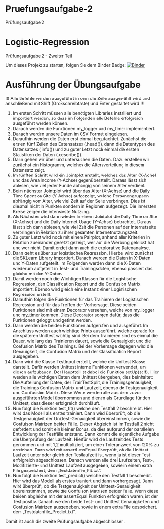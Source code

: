 # Pruefungsaufgabe-2
Prüfungsaufgabe 2
# Logistic-Regression
Prüfungsaufgabe 2 - Zweiter Teil

Um dieses Projekt zu starten, folgen Sie dem Binder Badge:      [![Binder](https://mybinder.org/badge_logo.svg)](https://mybinder.org/v2/gh/FelixWuensch/Pruefungsaufgabe-2/HEAD)

# Ausführung der Übungsaufgabe

!!! Alle Befehle werden ausgeführt in dem die Zeile ausgewählt wird und anschließend mit Shift (Großschreibtaste) und Enter gestartet wird !!!

1. Im ersten Schritt müssen alle benötigten Libraries installiert und importiert werden, so dass im Folgenden alle Befehle erfolgreich ausgeführt werden können.
2. Danach werden die Funktionen my_logger und my_timer implementiert.
3. Danach werden unsere Daten im CSV Format eingelesen.
4. Daraufhin werden die Daten erst einmal begutachtet. Zunächst die ersten fünf Zeilen des Datensatzes (.head()), dann die Datentypen des Datensatzes (.info()) und zu guter Letzt noch einmal die ersten Statistiken der Daten (.describe()).
5. Dann gehen wir über und untersuchen die Daten. Dazu erstellen wir zunächst ein Histogramm, welches die Altersverteilung in diesem Datensatz zeigt.
6. Im fünften Schritt wird ein Jointplot erstellt, welches das Alter (X-Ache) und das Area Income (Y-Achse) gegenüberstellt. Daraus lässt sich ablesen, wie viel jeder Kunde abhängig von seinem Alter verdient.
7. Beim nächsten Jointplot wird über das Alter (X-Achse) und die Daily Time Spent on Site (Y-Achse) aufgezeigt, welche Personengruppen abhängig vom Alter, wie viel Zeit auf der Seite verbringen. Dies ist diesmal nicht in Punkten sondern in Regionen aufgezeigt. Die innersten Kreise zeigen die intensivste Nutzung.
8. Als Nächstes wird dann wieder in einem Jointplot die Daily Time on Site (X-Achse) und die Daily Internet Usage (Y-Achse) betrachtet. Daraus lässt sich dann ablesen, wie viel Zeit die Personen auf der Internetseite verbringen in Relation zu ihrer gesamten Internetnutzungszeit.
9. Zu guter Letzt wird noch mit einem Pairplot, anhand aller Kriterien in Relation zueinander gesetzt gezeigt, wer auf die Werbung geklickt hat und wer nicht. Damit endet dann auch die explorative Datenanalyse.
10. Dann geht es über zur logistischen Regression. Hierbei wird zunächst die SKLearn Library importiert. Danach werden die Daten in X-Daten und Y-Daten aufgeteilt. Im Folgenden werden dann die X-Daten wiederum aufgeteilt in Test- und Trainingsdaten, ebenso passiert das gleiche mit den Y-Daten.
11. Damit werden noch die Wichtigen Klassen für die Logistische Regression, den Classification Report und die Confusion Matrix importiert. Ebenso wird gleich eine Instanz einer Logistischen Regression erstellt. 
12. Daraufhin folgen die Funktionen für das Trainieren der Logistischen Regression und für das Treffen der Vorhersage. Diese beiden Funktionen sind mit einem Decorator versehen, welche von my_logger und my_timer kommen. Diese Decorator sorgen dafür, dass die Funktionen geloggt und getimt werden.
13. Dann werden die beiden Funktionen aufgerufen und ausgeführt. Im Anschluss werden auch wichtige Prints ausgeführt, welche gerade für die späteren Unittest wichtig sind. Bei dem Trainieren sind es einmal die Dauer, wie lang das Trainieren dauert, sowie die Genauigkeit und die Confusion Matrix des Trainings. Bei der Vorhersage dagegen wird die Genauigkeit, die Confusion Matrix und der Classification Report ausgegeben.
14. Dann wird die Klasse TestInput erstellt, welche die Unittest Klasse darstellt. Dafür werden Unittest interne Funktionen verwendet, um diesen aufzubauen. Der Hauptteil ist dabei die Funktion setUp(self). Hier werden alle wichtigen Daten dem Unittest übergeben, dies beinhaltet: Die Aufteilung der Daten, der TrainTestSplit, die Trainingsgenauigkeit, die Trainings Confusion Matrix und Laufzeit, ebenso de Testgenauigkeit und Confussion Matrix. Diese Werte werden alle aus dem zuvor ausgeführten Model übernommen und dienen als Grundlage für den Unittest, dass dieser erfolgreich durchläuft.
15. Nun folgt die Funktion test_fit() welche den Testfall 2 beschreibt. Hier wird das Modell als erstes trainiert. Dann wird überprüft, ob die Testgenauigkeit der Unittest-Genauigkeit übereinstimmen, sowie die Confuison Matrizen beider Fälle. Dieser Abgleich ist im Testfall 2 nicht gefordert und somit ein kleiner Bonus, da dies aufgrund der parallelen Entwicklung der Testfälle entstand. Dann kommt die eigentliche Aufgabe die Überprüfung der Laufzeit. Hierfür wird die Laufzeit des Tests genommen und mit 1,2 multipliziert, um einen Toleranzwert von 120% zu erreichen. Dann wird mit assertLessEqual überprüft, ob die Unittest Laufzeit unter oder gleich der Testlaufzeit ist, wenn ja ist dieser Test erfolgreich abgeschlossen. Danach werden alle drei Laufzeiten, Test-, Modifizierte- und Unittest Laufzeit ausgegeben, sowie in einem extra File gespeichert, dem „Testdatenfile_Fit.txt“.
15. Nun folgt die Funktion test_predict() welche den Testfall 1 beschreibt. Hier wird das Modell als erstes trainiert und dann vorhergesagt. Dann wird überprüft, ob die Testgenauigkeit der Unittest-Genauigkeit übereinstimmen, sowie die Confuison Matrizen beider Fälle. Wenn diese beiden abgleiche mit der assertEqual Funktion erfolgreich waren, ist der Test positiv. Danach werden beide Test- und Unittest Genauigkeiten und Confusion Matrizen ausgegeben, sowie in einem extra File gespeichert, dem „Testdatenfile_Predict.txt“.

Damit ist auch die zweite Prüfungsaufgabe abgeschlossen.

